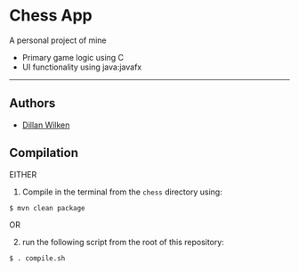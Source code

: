 # Chess App

A personal project of mine

- Primary game logic using C
- UI functionality using java:javafx

---

## Authors

- [Dillan Wilken](https://github.com/Dillan-github)

## Compilation

EITHER

1. Compile in the terminal from the `chess` directory using:

```bash
$ mvn clean package
```

OR

2. run the following script from the root of this repository:

```bash
$ . compile.sh
```
